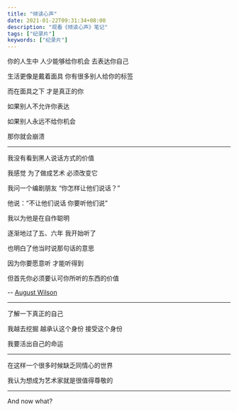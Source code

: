 ```yaml
---
title: "倾读心声"
date: 2021-01-22T09:31:34+08:00
description: "观看《倾读心声》笔记"
tags: ["纪录片"]
keywords: ["纪录片"]
---
```


你的人生中 人少能够给你机会 去表达你自己

生活更像是戴着面具 你有很多别人给你的标签

而在面具之下 才是真正的你

如果别人不允许你表达

如果别人永远不给你机会

那你就会崩溃

---

我没有看到黑人说话方式的价值

我感觉 为了做成艺术 必须改变它

我问一个编剧朋友 “你怎样让他们说话？”

他说：“不让他们说话 你要听他们说”

我以为他是在自作聪明

逐渐地过了五、六年 我开始听了

也明白了他当时说那句话的意思

因为你要愿意听 才能听得到

但首先你必须要认可你所听的东西的价值

-- [August Wilson](https://en.wikipedia.org/wiki/August_Wilson)

---

了解一下真正的自己

我越去挖掘 越承认这个身份 接受这个身份

我要活出自己的命运

---

在这样一个很多时候缺乏同情心的世界

我认为想成为艺术家就是很值得尊敬的

---

And now what?
